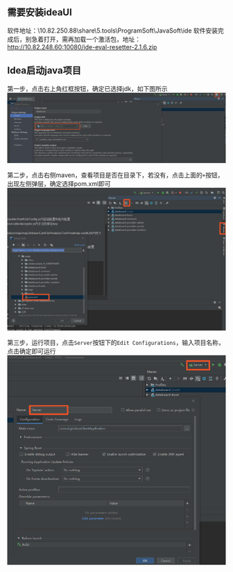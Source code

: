 ## 需要安装ideaUI
软件地址：\\10.82.250.88\share\5.tools\ProgramSoft\JavaSoft\ide
软件安装完成后，别急着打开，需再加载一个激活包，地址：http://10.82.248.60:10080/ide-eval-resetter-2.1.6.zip

## Idea启动java项目
第一步，点击右上角红框按钮，确定已选择jdk，如下图所示
![java](./2020/12/img/java_0.png)

第二步，点击右侧maven，查看项目是否在目录下，若没有，点击上面的`+`按钮，出现左侧弹层，确定选择pom.xml即可
![java](./2020/12/img/java_1.png)


第三步，运行项目，点击`Server`按钮下的`Edit Configurations`，输入项目名称，点击确定即可运行
![java](./2020/12/img/java_2.png)